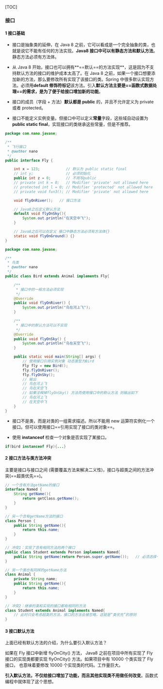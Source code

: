 [TOC]

### 接口

#### 1 接口基础

- 接口是抽象类的延伸，在 Java 8 之前，它可以看成是一个完全抽象的类，也就是说它不能有任何的方法实现。**Java8 接口中可以有静态方法和默认方法**。静态方法必须有方法体。

- 从 Java 8 开始，接口也可以拥有**==默认==的方法实现**，这是因为不支持默认方法的接口的维护成本太高了。在 Java 8 之前，如果一个接口想要添加新的方法，那么要修改所有实现了该接口的类。Spring 中很多默认实现方法。必须用**default 修饰符标记**该方法。引入**默认方法主要是==函数式数据处理==**的需求，是为了**便于给接口增加新的功能**。

- 接口的成员（字段 + 方法）**默认都是 public** 的，并且不允许定义为 private 或者 protected。

- 接口不能定义实例变量。但接口中可以定义**常量**字段，这些域自动设置为**public static final**，实现接口的类继承这些常量，但是不推荐。

```java
package com.nano.javase;

/**
 * 飞行接口
 * @author nano
 */
public interface Fly {

    int x = 123;            // 默认为 public static final
    // int y;               // 必须初始化
    public int z = 0;       // 不用写public
    // private int k = 0;   // Modifier 'private' not allowed here
    // protected int l = 0; // Modifier 'protected' not allowed here
    // private void fun3(); // Modifier 'private' not allowed here

    void flyOnRiver();   // 接口方法

    // Java8之后定义默认方法
    default void flyOnSky(){
        System.out.println("在天空中飞");
    }

    // Java8之后可以在定义 接口中静态方法必须有方法体{}
    static void flyOnGround() {}
}
```

```java
package com.nano.javase;

/**
 * 鸟类
 * @author nano
 */
public class Bird extends Animal implements Fly{

    /**
     * 接口中的一般方法必须实现
     */
    @Override
    public void flyOnRiver() {
        System.out.println("鸟在河上飞");
    }

    /**
     * 接口中的默认方法可以不实现
     */
    @Override
    public void flyOnSky() {
        System.out.println("鸟在天空飞");
    }

    public static void main(String[] args) {
        // 使用接口引用实例对象 动态类型为Bird
        Fly fly = new Bird();
        fly.flyOnRiver();
        fly.flyOnSky();
        // 输出
        // 鸟在河上飞
		// 鸟在天空飞
        // 如果注释掉flyOnSky() 方法而使用接口中的默认方法 则输出如下
        // 鸟在河上飞
		// 在天空中飞  
    }
}
```

- 接口不是类，而是对类的一组需求描述。所以不能用 new 运算符实例化一个接口。但可以使用接口==引用实现了接口的类对象==。

- 使用 **instanceof** 检查一个对象是否实现了某接口。

```java
if(bird instanceof Fly){...}
```



#### 2 接口方法与类方法冲突

主要是接口与接口之间 (需要覆盖方法来解决二义性)，接口与超类之间的方法冲突(==超类优先==)。

```java
// 一个含有方法getName的接口
interface Named {
    String getName(){
        return getClass.getName();
    }
}

// 另一个含有getName方法的接口
class Person {
    public String getName(){
        return this.name;
    }
}

// 冲突1：实现了含有相同方法的两个接口
public class Student extends Person implements Named{
    public String getName(return Person.super.getName());   // 必须选择一个来解决此二义性问题
}

// 另一个类也有同样的getName方法
class Animal {
    private String name;
    public String getName(){
        return this.name;
    }
}

// 冲突2：继承的类和实现的接口都有相同的方法
class Student extends Animal implements Named{
    // 此时只会考虑超类的方法，接口的方法会被忽略，这就是“类优先”的原则
}
```





#### 3 接口默认方法

上面已经有默认方法的介绍，为什么要引入默认方法？

如果在 Fly 接口中新增 flyOnCity() 方法， Java8 之前在项目中所有实现了 Fly 接口的实现类都要实现 flyOnCity() 方法。如果项目中有 10000 个类实现了 Fly 接口， 也意味着要修改 10000 个实现类的代码。工作量巨大。

**引入默认方法，不仅给接口增加了功能，而且其他实现类不用做任何改变**。函数式编程中就体现了这个思想。





